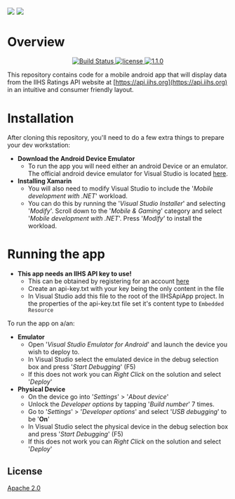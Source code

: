 ![](http://www.iihs.org/frontend/images/logohq.svg) ![](https://developer.android.com/images/brand/Android_Robot_100.png)
---

# Overview

<p align="center">
	<a href="https://github.com/MrPickles2009/iihs-api-example-app" rel="nofollow">
		<img src="https://img.shields.io/badge/build-passing-brightgreen.svg" alt="Build Status">
	</a>  
  <a href="https://github.com/MrPickles2009/iihs-api-example-app/blob/github/License.md">
		<img src="https://img.shields.io/badge/license-Apache%202.0-yellowgreen.svg" alt="license">
	</a>
	<a href="https://github.com/MrPickles2009/iihs-api-example-app/releases">
		<img src="https://img.shields.io/badge/release-v1.1.0-blue.svg" alt="1.1.0">
	</a>
</p>

This repository contains code for a mobile android app that will display data from the IIHS Ratings API website at [https://api.iihs.org](https://api.iihs.org) in an intuitive and consumer friendly layout.  

# Installation

After cloning this repository, you'll need to do a few extra things to prepare your dev workstation:

- **Download the Android Device Emulator**
  - To run the app you will need either an android Device or an emulator. The official android device emulator for Visual Studio is located [here](https://www.visualstudio.com/vs/msft-android-emulator/).
- **Installing Xamarin**
  - You will also need to modify Visual Studio to include the '_Mobile development with .NET_' workload.
  - You can do this by running the '_Visual Studio Installer_' and selecting '_Modify_'. Scroll down to the '_Mobile & Gaming_' category and select '_Mobile development with .NET_'. Press '_Modify_' to install the workload.

# Running the app

- **This app needs an IIHS API key to use!**
  - This can be obtained by registering for an account [here](http://api.iihs.org/account/register)
  - Create an api-key.txt with your key being the only content in the file
  - In Visual Studio add this file to the root of the IIHSApiApp project.  In the properties of the api-key.txt file set it's content type to ```Embedded Resource```

To run the app on a/an:

- **Emulator**
  - Open '_Visual Studio Emulator for Android_' and launch the device you wish to deploy to.
  - In Visual Studio select the emulated device in the debug selection box and press '_Start Debugging_' (F5)
  - If this does not work you can _Right Click_ on the solution and select '_Deploy_'
- **Physical Device**
  - On the device go into '_Settings_' > '_About device_'
  - Unlock the _Developer options_ by tapping '_Build number_' 7 times.
  - Go to '_Settings_' > '_Developer options_' and select '_USB debugging_' to be '**On**'
  - In Visual Studio select the physical device in the debug selection box and press '_Start Debugging_' (F5)
  - If this does not work you can _Right Click_ on the solution and select '_Deploy_'
  
## License

[Apache 2.0](License.md)
